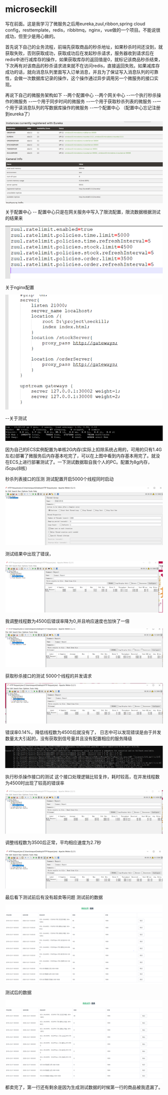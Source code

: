 # microseckill
写在前面。这是我学习了微服务之后用eureka,zuul,ribbon,spring cloud config，resttemplate，redis，ribbitmq，nginx，vue做的一个项目。不能说很成功，但至少是用心做的。

首先说下自己的业务流程，前端先获取商品的秒杀地址，如果秒杀时间还没到，就获取失败，否则获取成功，获取成功后在发起秒杀请求，服务器收到请求后在redis中进行减库存的操作，如果获取库存的返回值是0，就标记该商品秒杀结束，下次再有对该商品的秒杀请求进来就不在访问redis，直接返回失败。如果减库存成功的话，就向消息队列里面写入订单消息，并且为了保证写入消息队列的可靠性，会做一次数据库记录的操作，这个操作通过异步调用另一个微服务的接口实现。

再说下自己的微服务架构如下
--两个配置中心
--两个网关中心
--一个执行秒杀操作的微服务
--一个用于同步时间的微服务
--一个用于获取秒杀列表的微服务
--一个用于读消息队列的写数据库操作的微服务
--一个配置中心
（配置中心忘记注册到eureka了）

![image](https://github.com/c2mike/microseckill/blob/master/pic/%E6%8D%95%E8%8E%B7.PNG)


关于配置中心
-- 配置中心只是在网关服务中写入了限流配置，限流数据根据测试的结果来

![image](https://github.com/c2mike/microseckill/blob/master/pic/%E6%8D%95%E8%8E%B712.PNG)


关于nginx配置

![image](https://github.com/c2mike/microseckill/blob/master/pic/%E6%8D%95%E8%8E%B711.PNG)


--关于测试

![image](https://github.com/c2mike/microseckill/blob/master/pic/memory.PNG)


因为自己的ECS实例配置为单核2G内存(实际上扣除系统占用的，可用的只有1.4G左右)部署了微服务后内存基本吃完了，可以在上图中看到内存基本用完了。就没在ECS上进行部署测试了。一下测试数据取自我个人的PC。配置为8g内存，i5cpu(8核）

秒杀列表接口的压测
测试配置开启5000个线程同时启动

![image](https://github.com/c2mike/microseckill/blob/master/pic/%E6%8D%95%E8%8E%B71.PNG)


测试结果中出现了错误，

![image](https://github.com/c2mike/microseckill/blob/master/pic/%E6%8D%95%E8%8E%B73.PNG)


我调整线程数为4500后错误率降为0,并且响应速度也加快了一倍

![image](https://github.com/c2mike/microseckill/blob/master/pic/%E6%8D%95%E8%8E%B74.PNG)


获取秒杀接口的测试
5000个线程的并发请求

![image](https://github.com/c2mike/microseckill/blob/master/pic/%E6%8D%95%E8%8E%B75.PNG)


错误率0.14%，降低线程数为4500后就没有了，
日志中可以发现错误是由于并发数量太大引起的，没有获取到信号量并且没有配置相应的服务降级

![image](https://github.com/c2mike/microseckill/blob/master/pic/%E6%8D%95%E8%8E%B76.PNG)


执行秒杀操作接口的测试
这个接口处理逻辑比较复炸，耗时较高，在并发线程数为4500时出现了较高的错误率

![image](https://github.com/c2mike/microseckill/blob/master/pic/%E6%8D%95%E8%8E%B78.PNG)


调整线程数为3500后正常，平均相应速度为2.7秒

![image](https://github.com/c2mike/microseckill/blob/master/pic/%E6%8D%95%E8%8E%B710.PNG)

最后看下测试前后有没有超卖等问题
测试前的数据

![image](https://github.com/c2mike/microseckill/blob/master/pic/%E6%8D%95%E8%8E%B72.PNG)


测试后的数据

![image](https://github.com/c2mike/microseckill/blob/master/pic/%E6%8D%95%E8%8E%B79.PNG)
都卖完了，第一行还有剩余是因为生成测试数据的时候第一行的商品被我遗漏了。
